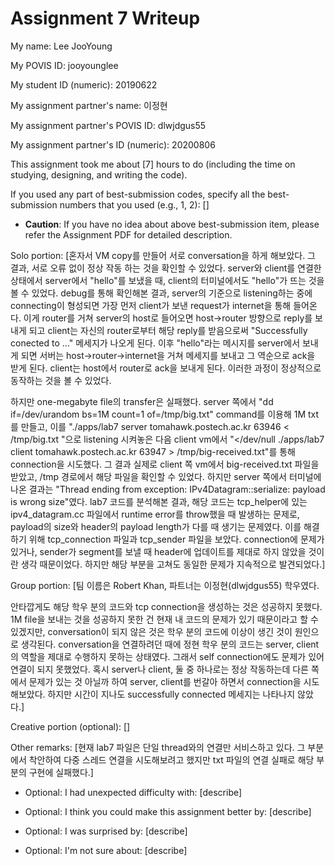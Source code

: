 Assignment 7 Writeup
=============

My name: Lee JooYoung

My POVIS ID: jooyounglee

My student ID (numeric): 20190622

My assignment partner's name: 이정현

My assignment partner's POVIS ID: dlwjdgus55

My assignment partner's ID (numeric): 20200806

This assignment took me about [7] hours to do (including the time on studying, designing, and writing the code).

If you used any part of best-submission codes, specify all the best-submission numbers that you used (e.g., 1, 2): []

- **Caution**: If you have no idea about above best-submission item, please refer the Assignment PDF for detailed description.

Solo portion:
[혼자서 VM copy를 만들어 서로 conversation을 하게 해보았다. 그 결과, 서로 오류 없이 정상 작동 하는 것을 확인할 수 있었다. server와 client를 연결한 상태에서 server에서 "hello"를 보냈을 때, client의 터미널에서도 "hello"가 뜨는 것을 볼 수 있었다. debug를 통해 확인해본 결과, server의 기준으로 listening하는 중에 connecting이 형성되면 가장 먼저 client가 보낸 request가 internet을 통해 들어온다. 이게 router를 거쳐 server의 host로 들어오면 host->router 방향으로 reply를 보내게 되고 client는 자신의 router로부터 해당 reply를 받음으로써 "Successfully conected to ..." 메세지가 나오게 된다. 이후 "hello"라는 메시지를 server에서 보내게 되면 서버는 host->router->internet을 거쳐 메세지를 보내고 그 역순으로 ack을 받게 된다. client는 host에서 router로 ack을 보내게 된다. 이러한 과정이 정상적으로 동작하는 것을 볼 수 있었다.

하지만 one-megabyte file의 transfer은 실패했다. server 쪽에서 "dd if=/dev/urandom bs=1M count=1 of=/tmp/big.txt" command를 이용해 1M txt를 만들고, 이를 "./apps/lab7 server tomahawk.postech.ac.kr 63946 < /tmp/big.txt "으로 listening 시켜놓은 다음 client vm에서 "</dev/null ./apps/lab7 client tomahawk.postech.ac.kr 63947 > /tmp/big-received.txt"를 통해 connection을 시도했다. 그 결과 실제로 client 쪽 vm에서 big-received.txt 파일을 받았고, /tmp 경로에서 해당 파일을 확인할 수 있었다. 하지만 server 쪽에서 터미널에 나온 결과는 "Thread ending from exception: IPv4Datagram::serialize: payload is wrong size"였다. lab7 코드를 분석해본 결과, 해당 코드는 tcp_helper에 있는 ipv4_datagram.cc 파일에서 runtime error를 throw했을 때 발생하는 문제로, payload의 size와 header의 payload length가 다를 때 생기는 문제였다. 이를 해결하기 위해 tcp_connection 파일과 tcp_sender 파일을 보았다. connection에 문제가 있거나, sender가 segment를 보낼 때 header에 업데이트를 제대로 하지 않았을 것이란 생각 때문이었다. 하지만 해당 부분을 고쳐도 동일한 문제가 지속적으로 발견되었다.]

Group portion:
[팀 이름은 Robert Khan, 파트너는 이정현(dlwjdgus55) 학우였다.

안타깝게도 해당 학우 분의 코드와 tcp connection을 생성하는 것은 성공하지 못했다. 1M file을 보내는 것을 성공하지 못한 건 현재 내 코드의 문제가 있기 때문이라고 할 수 있겠지만, conversation이 되지 않은 것은 학우 분의 코드에 이상이 생긴 것이 원인으로 생각된다. conversation을 연결하려던 때에 정현 학우 분의 코드는 server, client의 역할을 제대로 수행하지 못하는 상태였다. 그래서 self connection에도 문제가 있어 연결이 되지 못했었다. 혹시 server나 client, 둘 중 하나로는 정상 작동하는데 다른 쪽에서 문제가 있는 것 아닐까 하여 server, client를 번갈아 하면서 connection을 시도해보았다. 하지만 시간이 지나도 successfully connected 메세지는 나타나지 않았다.]

Creative portion (optional):
[]

Other remarks:
[현재 lab7 파일은 단일 thread와의 연결만 서비스하고 있다. 그 부분에서 착안하여 다중 스레드 연결을 시도해보려고 했지만 txt 파일의 연결 실패로 해당 부분의 구현에 실패했다.]

- Optional: I had unexpected difficulty with: [describe]

- Optional: I think you could make this assignment better by: [describe]

- Optional: I was surprised by: [describe]

- Optional: I'm not sure about: [describe]
